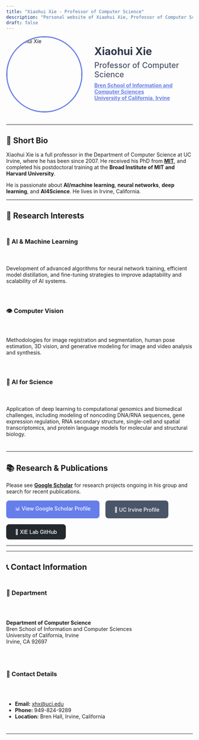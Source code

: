 ```yaml
---
title: "Xiaohui Xie - Professor of Computer Science"
description: "Personal website of Xiaohui Xie, Professor of Computer Science at UC Irvine"
draft: false
---
```



<div style="display: flex; align-items: center; gap: 2rem; margin-bottom: 2rem;">
  <img src="/images/profile.jpg" alt="Xiaohui Xie" style="width: 200px; height: 200px; border-radius: 50%; object-fit: cover; border: 3px solid #667eea;">
  <div>
    <h1 style="margin: 0; color: #2d3748;">Xiaohui Xie</h1>
    <h2 style="margin: 0.5rem 0; color: #4a5568; font-weight: 500;">Professor of Computer Science</h2>
    <p style="margin: 0.5rem 0; color: #718096;">
      <strong>
        <a href="https://www.ics.uci.edu/" style="color: #667eea; text-decoration: underline;">Bren School of Information and Computer Sciences</a>
      </strong>
      <br>
      <strong>
        <a href="https://www.uci.edu/" style="color: #667eea; text-decoration: underline;">University of California, Irvine</a>
      </strong>
    </p>
  </div>
</div>

---

## 🎯 Short Bio

Xiaohui Xie is a full professor in the Department of Computer Science at UC Irvine, where he has been since 2007. He received his PhD from **[MIT](https://www.mit.edu/)**, and completed his postdoctoral training at the **Broad Institute of MIT and Harvard University**.

He is passionate about **AI/machine learning**, **neural networks**, **deep learning**, and **AI4Science**. He lives in Irvine, California.

---

## 🔬 Research Interests

<div style="display: grid; grid-template-columns: repeat(auto-fit, minmax(300px, 1fr)); gap: 1.5rem; margin: 1.5rem 0;">

### 🤖 AI & Machine Learning
Development of advanced algorithms for neural network training, efficient model distillation, and fine-tuning strategies to improve adaptability and scalability of AI systems.

### 👁️ Computer Vision
Methodologies for image registration and segmentation, human pose estimation, 3D vision, and generative modeling for image and video analysis and synthesis.

### 🧬 AI for Science
Application of deep learning to computational genomics and biomedical challenges, including modeling of noncoding DNA/RNA sequences, gene expression regulation, RNA secondary structure, single-cell and spatial transcriptomics, and protein language models for molecular and structural biology.

</div>

---

## 📚 Research & Publications

Please see **[Google Scholar](https://scholar.google.com/citations?user=YOUR_GOOGLE_SCHOLAR_ID&sortby=pubdate)** for research projects ongoing in his group and search for recent publications.

<div style="display: flex; gap: 1rem; flex-wrap: wrap; margin: 1rem 0;">
  <a href="https://scholar.google.com/citations?user=YOUR_GOOGLE_SCHOLAR_ID&sortby=pubdate" style="display: inline-flex; align-items: center; gap: 0.5rem; padding: 0.75rem 1.5rem; background: #667eea; color: white; text-decoration: none; border-radius: 8px; font-weight: 500; transition: background 0.2s;">📊 View Google Scholar Profile</a>
  <a href="https://www.ics.uci.edu/~xhx/" style="display: inline-flex; align-items: center; gap: 0.5rem; padding: 0.75rem 1.5rem; background: #4a5568; color: white; text-decoration: none; border-radius: 8px; font-weight: 500; transition: background 0.2s;">🏫 UC Irvine Profile</a>
  <a href="https://github.com/uci-cbcl" style="display: inline-flex; align-items: center; gap: 0.5rem; padding: 0.75rem 1.5rem; background: #24292e; color: white; text-decoration: none; border-radius: 8px; font-weight: 500; transition: background 0.2s;">🐙 XIE Lab GitHub</a>
</div>

---
<!-- 
## 📖 Teaching and Research Notes

- **[Notes](/notes/)** - Organized notes and reference materials
- **[Self-Attention Mechanisms](/notes/ai/ml/self-attention-approx/)** - Deep learning attention mechanisms
- **[LSH Attention](/notes/ai/ml/lsh-attention/)** - Locality-sensitive hashing for attention
- **[AMC Problems](/notes/math/amc/)** - American Mathematics Competitions
 -->

---

## 📞 Contact Information

<div style="display: grid; grid-template-columns: repeat(auto-fit, minmax(300px, 1fr)); gap: 2rem; margin: 1.5rem 0;">

### 🏢 Department
**Department of Computer Science**  
Bren School of Information and Computer Sciences  
University of California, Irvine  
Irvine, CA 92697

### 📧 Contact Details
- **Email:** [xhx@uci.edu](mailto:xhx@uci.edu)
- **Phone:** 949-824-9289
- **Location:** Bren Hall, Irvine, California

</div>


---
